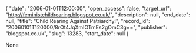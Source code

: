 {
  "date": "2006-01-01T12:00:00", 
  "open_access": false, 
  "target_url": "http://feministchildrearing.blogspot.co.uk/", 
  "description": null, 
  "end_date": null, 
  "title": "Child Rearing Against Patriarchy!", 
  "record_id": "20060101T120000/8rOt4JqXmIOTmEs2gOmC3g==", 
  "publisher": "blogspot.co.uk", 
  "slug": 13283, 
  "start_date": null
}

None